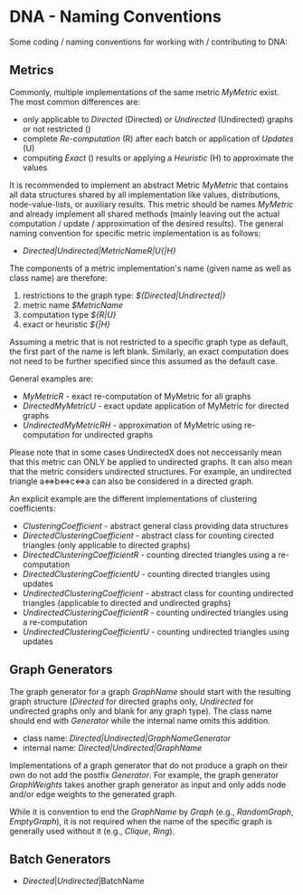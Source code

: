 DNA - Naming Conventions
=====================

Some coding / naming conventions for working with / contributing to DNA:


Metrics
---------------------
Commonly, multiple implementations of the same metric *MyMetric* exist.
The most common differences are:

- only applicable to *Directed* (Directed) or *Undirected* (Undirected) graphs or not restricted ()
- complete *Re-computation* (R) after each batch or application of *Updates* (U)
- computing *Exact* () results or applying a *Heuristic* (H) to approximate the values

It is recommended to implement an abstract Metric *MyMetric* that contains all data structures shared by all implementation like values, distributions, node-value-lists, or auxiliary results.
This metric should be names *MyMetric* and already implement all shared methods (mainly leaving out the actual computation / update / approximation of the desired results).
The general naming convention for specific metric implementation is as follows:

- *${Directed|Undirected|}$MetricName${R|U}${|H}*

The components of a metric implementation's name (given name as well as class name) are therefore:

1. restrictions to the graph type: *${Directed|Undirected|}*
1. metric name *$MetricName*
1. computation type *${R|U}*
1. exact or heuristic *${|H}*

Assuming a metric that is not restricted to a specific graph type as default, the first part of the name is left blank.
Similarly, an exact computation does not need to be further specified since this assumed as the default case.

General examples are:

- *MyMetricR* - exact re-computation of MyMetric for all graphs
- *DirectedMyMetricU* - exact update application of MyMetric for directed graphs
- *UndirectedMyMetricRH* - approximation of MyMetric using re-computation for undirected graphs

Please note that in some cases UndirectedX does not neccessarily mean that this metric can ONLY be applied to undirected graphs.
It can also mean that the metric considers undirected structures.
For example, an undirected triangle a<=>b<=>c<=>a can also be considered in a directed graph.

An explicit example are the different implementations of clustering coefficients:

- *ClusteringCoefficient* - abstract general class providing data structures
- *DirectedClusteringCoefficient* - abstract class for counting cirected triangles (only applicable to directed graphs)
- *DirectedClusteringCoefficientR* - counting directed triangles using a re-computation
- *DirectedClusteringCoefficientU* - counting directed triangles using updates
- *UndirectedClusteringCoefficient* - abstract class for counting undirected triangles (applicable to directed and undirected graphs)
- *UndirectedClusteringCoefficientR* - counting undirected triangles using a re-computation
- *UndirectedClusteringCoefficientU* - counting undirected triangles using updates



Graph Generators
---------------------

The graph generator for a graph *GraphName* should start with the resulting graph structure (*Directed* for directed graphs only, *Undirected* for undirected graphs only and blank for any graph type).
The class name should end with *Generator* while the internal name omits this addition.

- class name: *${Directed|Undirected|}$GraphNameGenerator*
- internal name: *${Directed|Undirected|}$GraphName*

Implementations of a graph generator that do not produce a graph on their own do not add the postfix *Generator*.
For example, the graph generator *GraphWeights* takes another graph generator as input and only adds node and/or edge weights to the generated graph.

While it is convention to end the *GraphName* by *Graph* (e.g., *RandomGraph*, *EmptyGraph*), it is not required when the name of the specific graph is generally used without it (e.g., *Clique*, *Ring*).



Batch Generators
---------------------

- ${Directed|Undirected|}$BatchName



